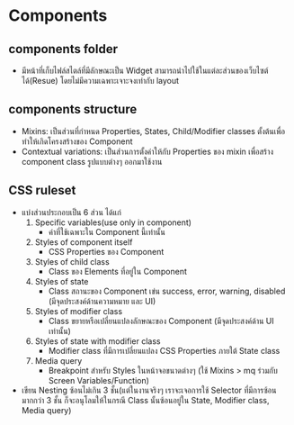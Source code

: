 # Components

## components folder
* มีหน้าที่เก็บไฟล์สไตล์ที่มีลักษณะเป็น Widget สามารถนำไปใช้ในแต่ละส่วนของเว็บไซต์ได้(Resue) โดยไม่มีความเฉพาะเจาะจงเท่ากับ layout

## components structure
* Mixins: เป็นส่วนที่กำหนด Properties, States, Child/Modifier classes ตั้งต้นเพื่อทำให้เกิดโครงสร้างของ Component
* Contextual variations: เป็นส่วนการตั้งค่าให้กับ Properties ของ mixin เพื่อสร้าง component class รูปแบบต่างๆ ออกมาใช้งาน

## CSS ruleset
* แบ่งส่วนประกอบเป็น 6 ส่วน ได้แก่
  1. Specific variables(use only in component)
     - ค่าที่ใช้เฉพาะใน Component นี้เท่านั้น
  2. Styles of component itself
     - CSS Properties ของ Component
  3. Styles of child class
     - Class ของ Elements ที่อยู่ใน Component
  4. Styles of state
     - Class สถานะของ Component เข่น success, error, warning, disabled (มีจุดประสงค์ด้านความหมาย และ UI)
  4. Styles of modifier class
     - Class ขยายหรือเปลี่ยนแปลงลักษณะของ Component (มีจุดประสงค์ด้าน UI เท่านั้น)
  5. Styles of state with modifier class
     - Modifier class ที่มีการเปลี่ยนแปลง CSS Properties ภายใต้ State class
  6. Media query
     - Breakpoint สำหรับ Styles ในหน้าจอขนาดต่างๆ (ใช้ Mixins > mq ร่วมกับ Screen Variables/Function)
* เขียน Nesting ซ้อนไม่เกิน 3 ชั้น(แต่ในงานจริงๆ เราจะเจอการใช้ Selector ที่มีการซ้อนมากกว่า 3 ชั้น ก็จะอนุโลมให้ในกรณี Class นั้นซ้อนอยู่ใน State, Modifier class, Media query)
